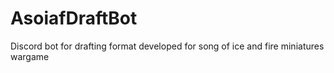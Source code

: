 # AsoiafDraftBot
Discord bot for drafting format developed for song of ice and fire miniatures wargame
